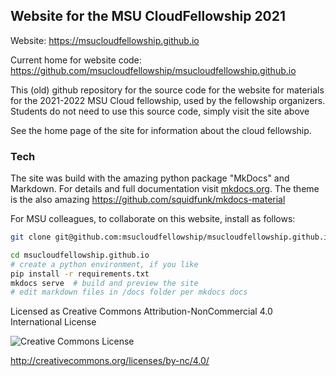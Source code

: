 ## Website for the MSU CloudFellowship 2021

Website: https://msucloudfellowship.github.io

Current home for website code:  https://github.com/msucloudfellowship/msucloudfellowship.github.io

This (old) github repository for the source code for the website for materials for the 2021-2022 MSU Cloud fellowship, used by the fellowship organizers.   Students do not need to use this source code, simply visit the site above

See the home page of the site for information about the cloud fellowship.   


### Tech

The site was build with the amazing python package "MkDocs" and Markdown.   For details and full documentation visit [mkdocs.org](https://www.mkdocs.org).  The theme is the also amazing https://github.com/squidfunk/mkdocs-material

For MSU colleagues, to collaborate on this website, install as follows: 

```sh
git clone git@github.com:msucloudfellowship/msucloudfellowship.github.io.git

cd msucloudfellowship.github.io
# create a python environment, if you like
pip install -r requirements.txt
mkdocs serve  # build and preview the site
# edit markdown files in /docs folder per mkdocs docs

```


Licensed as Creative Commons Attribution-NonCommercial 4.0 International License

![Creative Commons License](https://i.creativecommons.org/l/by-nc/4.0/88x31.png)

http://creativecommons.org/licenses/by-nc/4.0/
